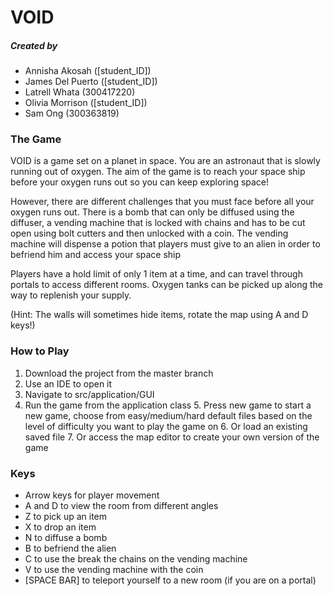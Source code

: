 # VOID 
##### Created by 
* Annisha Akosah ([student_ID])
* James Del Puerto ([student_ID])
* Latrell Whata (300417220)
* Olivia Morrison ([student_ID])
* Sam Ong (300363819)

### The Game
VOID is a game set on a planet in space. 
You are an astronaut that is slowly running out of oxygen.
The aim of the game is to reach your space ship before your oxygen runs out so you can
keep exploring space!

However, there are different challenges that you must face before all your oxygen
runs out. There is a bomb that can only be diffused using the diffuser, a vending
machine that is locked with chains and has to be cut open using bolt cutters and 
then unlocked with a coin. 
The vending machine will dispense a potion that players must give to an alien
in order to befriend him and access your space ship

Players have a hold limit of only 1 item at a time, and can travel through portals
to access different rooms. Oxygen tanks can be picked up along the way to replenish your supply.

(Hint: The walls will sometimes hide items, rotate the map using A and D keys!)

### How to Play
1. Download the project from the master branch
2. Use an IDE to open it
3. Navigate to src/application/GUI
4. Run the game from the application class
    5. Press new game to start a new game, choose from easy/medium/hard default files based on the level of difficulty you want to play the game on
    6. Or load an existing saved file
    7. Or access the map editor to create your own version of the game

### Keys
* Arrow keys for player movement
* A and D to view the room from different angles
* Z to pick up an item
* X to drop an item
* N to diffuse a bomb
* B to befriend the alien
* C to use the break the chains on the vending machine
* V to use the vending machine with the coin
* [SPACE BAR] to teleport yourself to a new room (if you are on a portal)

